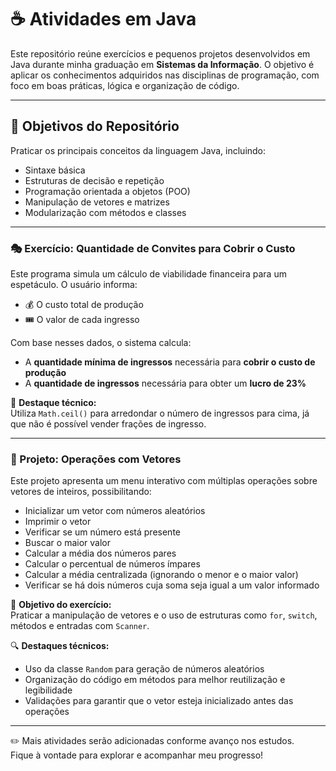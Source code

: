 # ☕ Atividades em Java

Este repositório reúne exercícios e pequenos projetos desenvolvidos em Java durante minha graduação em **Sistemas da Informação**. O objetivo é aplicar os conhecimentos adquiridos nas disciplinas de programação, com foco em boas práticas, lógica e organização de código.

---

## 🎯 Objetivos do Repositório

Praticar os principais conceitos da linguagem Java, incluindo:

- Sintaxe básica
- Estruturas de decisão e repetição
- Programação orientada a objetos (POO)
- Manipulação de vetores e matrizes
- Modularização com métodos e classes

---

### 🎭 Exercício: Quantidade de Convites para Cobrir o Custo

Este programa simula um cálculo de viabilidade financeira para um espetáculo. O usuário informa:

- 💰 O custo total de produção  
- 🎟️ O valor de cada ingresso  

Com base nesses dados, o sistema calcula:

- A **quantidade mínima de ingressos** necessária para **cobrir o custo de produção**
- A **quantidade de ingressos** necessária para obter um **lucro de 23%**

📌 **Destaque técnico:**  
Utiliza `Math.ceil()` para arredondar o número de ingressos para cima, já que não é possível vender frações de ingresso.

---

### 🧮 Projeto: Operações com Vetores

Este projeto apresenta um menu interativo com múltiplas operações sobre vetores de inteiros, possibilitando:

- Inicializar um vetor com números aleatórios
- Imprimir o vetor
- Verificar se um número está presente
- Buscar o maior valor
- Calcular a média dos números pares
- Calcular o percentual de números ímpares
- Calcular a média centralizada (ignorando o menor e o maior valor)
- Verificar se há dois números cuja soma seja igual a um valor informado

🧠 **Objetivo do exercício:**  
Praticar a manipulação de vetores e o uso de estruturas como `for`, `switch`, métodos e entradas com `Scanner`.

🔍 **Destaques técnicos:**
- Uso da classe `Random` para geração de números aleatórios
- Organização do código em métodos para melhor reutilização e legibilidade
- Validações para garantir que o vetor esteja inicializado antes das operações

---

✏️ Mais atividades serão adicionadas conforme avanço nos estudos.  
Fique à vontade para explorar e acompanhar meu progresso!

